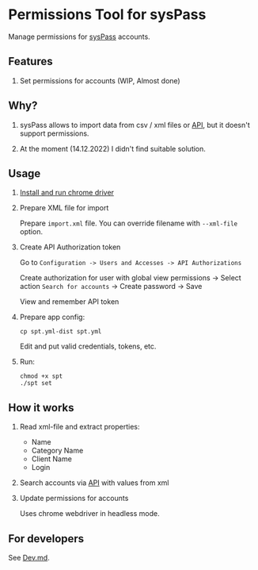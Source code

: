 # Permissions Tool for sysPass

Manage permissions for [sysPass](https://github.com/nuxsmin/sysPass) accounts.

## Features

1. Set permissions for accounts (WIP, Almost done)

## Why?

1. sysPass allows to import data from csv / xml files or [API]((https://syspass-doc.readthedocs.io/en/3.1/application/api.html)), but it doesn't support permissions.

2. At the moment (14.12.2022) I didn't find suitable solution.

## Usage

1. [Install and run chrome driver](docs/Install.md)

2. Prepare XML file for import

   Prepare `import.xml` file. You can override filename with `--xml-file` option.

3. Create API Authorization token

   Go to `Configuration -> Users and Accesses -> API Authorizations`

   Create authorization for user with global view permissions -> Select action `Search for accounts` ->
   Create password -> Save

   View and remember API token

4. Prepare app config:

    ```shell
    cp spt.yml-dist spt.yml
    ```
   
    Edit and put valid credentials, tokens, etc.

5. Run:

    ```shell
    chmod +x spt
    ./spt set
    ```

## How it works

1. Read xml-file and extract properties:

    - Name
    - Category Name
    - Client Name
    - Login

2. Search accounts via [API]((https://syspass-doc.readthedocs.io/en/3.1/application/api.html)) with values from xml

3. Update permissions for accounts

    Uses chrome webdriver in headless mode.

## For developers

See [Dev.md](docs/Dev.md).

